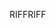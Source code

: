 <span data-ttu-id="f53fb-101">RIFF</span><span class="sxs-lookup"><span data-stu-id="f53fb-101">RIFF</span></span>